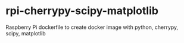 # rpi-cherrypy-scipy-matplotlib
Raspberry Pi dockerfile to create docker image with python, cherrypy, scipy, matplotlib
